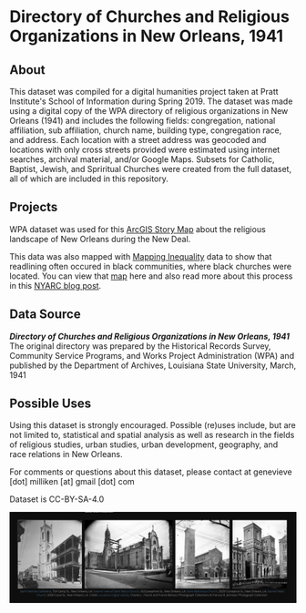 # Directory of Churches and Religious Organizations in New Orleans, 1941

## About
This dataset was compiled for a digital humanities project taken at Pratt Institute's School of Information during Spring 2019. The dataset was made using a digital copy of the WPA directory of religious organizations in New Orleans (1941) and includes the following fields: congregation, national affiliation, sub affiliation, church name, building type, congregation race, and address. Each location with a street address was geocoded and locations with only cross streets provided were estimated using internet searches, archival material, and/or Google Maps. Subsets for Catholic, Baptist, Jewish, and Spriritual Churches were created from the full dataset, all of which are included in this repository.

## Projects 
WPA dataset was used for this [ArcGIS Story Map](https://www.arcgis.com/apps/Cascade/index.html?appid=b3a2f898c0ac49819c6faf09e9d80603) about the religious landscape of New Orleans during the New Deal. 

This data was also mapped with [Mapping Inequality](https://dsl.richmond.edu/panorama/redlining/) data to show that readlining often occured in black communities, where black churches were located. You can view that [map](http://www.arcgis.com/home/webmap/viewer.html?webmap=6f1bbb334220417295f97d3019ff83cd) here and also read more about this process in this [NYARC blog post](http://nyarc.org/content/attending-digital-humanities-summer-institute-dhsi). 

## Data Source 
***Directory of Churches and Religious Organizations in New Orleans, 1941***
The original directory was prepared by the Historical Records Survey, Community Service Programs, and Works Project Administration (WPA) and published by the Department of Archives, Louisiana State University, March, 1941

## Possible Uses
Using this dataset is strongly encouraged. Possible (re)uses include, but are not limited to, statistical and spatial analysis as well as research in the fields of religious studies, urban studies, urban development, geography, and race relations in New Orleans. 

For comments or questions about this dataset, please contact at genevieve [dot] milliken [at] gmail [dot] com

Dataset is CC-BY-SA-4.0

![ArcGISStoryMap](Image_ArcGIS_StoryMap.jpg)
